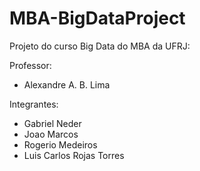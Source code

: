 # MBA-BigDataProject

Projeto do curso Big Data do MBA da UFRJ:

Professor:
- Alexandre A. B. Lima

Integrantes:
- Gabriel Neder
- Joao Marcos
- Rogerio Medeiros
- Luis Carlos Rojas Torres